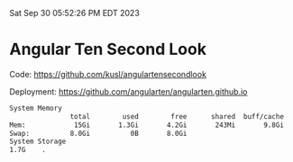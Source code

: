 Sat Sep 30 05:52:26 PM EDT 2023

# Angular Ten Second Look

Code: https://github.com/kusl/angulartensecondlook

Deployment: https://github.com/angularten/angularten.github.io

```bash
System Memory
               total        used        free      shared  buff/cache   available
Mem:            15Gi       1.3Gi       4.2Gi       243Mi       9.8Gi        13Gi
Swap:          8.0Gi          0B       8.0Gi
System Storage
1.7G	.
```
```bash
